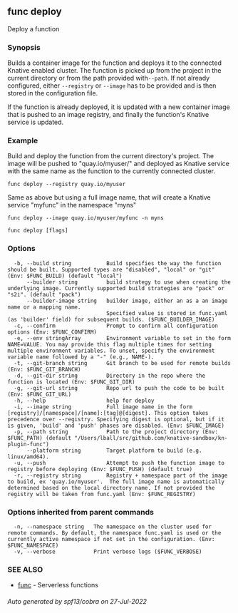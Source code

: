 ## func deploy

Deploy a function

### Synopsis


Builds a container image for the function and deploys it to the connected Knative enabled cluster.
The function is picked up from the project in the current directory or from the path provided
with`--path`.
If not already configured, either `--registry` or `--image` has to be provided and is then stored
in the configuration file.

If the function is already deployed, it is updated with a new container image
that is pushed to an image registry, and finally the function's Knative service is updated.

### Example

Build and deploy the function from the current directory's project.
The image will be pushed to "quay.io/myuser/<function name>" and deployed
as Knative service with the same name as the function to the currently
connected cluster.

`func deploy --registry quay.io/myuser`

Same as above but using a full image name, that will create a Knative service
"myfunc" in the namespace "myns"

`func deploy --image quay.io/myuser/myfunc -n myns`



```
func deploy [flags]
```

### Options

```
  -b, --build string           Build specifies the way the function should be built. Supported types are "disabled", "local" or "git" (Env: $FUNC_BUILD) (default "local")
      --builder string         build strategy to use when creating the underlying image. Currently supported build strategies are "pack" or "s2i". (default "pack")
      --builder-image string   builder image, either an as a an image name or a mapping name.
                               Specified value is stored in func.yaml (as 'builder' field) for subsequent builds. ($FUNC_BUILDER_IMAGE)
  -c, --confirm                Prompt to confirm all configuration options (Env: $FUNC_CONFIRM)
  -e, --env stringArray        Environment variable to set in the form NAME=VALUE. You may provide this flag multiple times for setting multiple environment variables. To unset, specify the environment variable name followed by a "-" (e.g., NAME-).
  -t, --git-branch string      Git branch to be used for remote builds (Env: $FUNC_GIT_BRANCH)
  -d, --git-dir string         Directory in the repo where the function is located (Env: $FUNC_GIT_DIR)
  -g, --git-url string         Repo url to push the code to be built (Env: $FUNC_GIT_URL)
  -h, --help                   help for deploy
  -i, --image string           Full image name in the form [registry]/[namespace]/[name]:[tag]@[digest]. This option takes precedence over --registry. Specifying digest is optional, but if it is given, 'build' and 'push' phases are disabled. (Env: $FUNC_IMAGE)
  -p, --path string            Path to the project directory (Env: $FUNC_PATH) (default "/Users/lball/src/github.com/knative-sandbox/kn-plugin-func")
      --platform string        Target platform to build (e.g. linux/amd64).
  -u, --push                   Attempt to push the function image to registry before deploying (Env: $FUNC_PUSH) (default true)
  -r, --registry string        Registry + namespace part of the image to build, ex 'quay.io/myuser'.  The full image name is automatically determined based on the local directory name. If not provided the registry will be taken from func.yaml (Env: $FUNC_REGISTRY)
```

### Options inherited from parent commands

```
  -n, --namespace string   The namespace on the cluster used for remote commands. By default, the namespace func.yaml is used or the currently active namespace if not set in the configuration. (Env: $FUNC_NAMESPACE)
  -v, --verbose            Print verbose logs ($FUNC_VERBOSE)
```

### SEE ALSO

* [func](func.md)	 - Serverless functions

###### Auto generated by spf13/cobra on 27-Jul-2022

